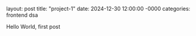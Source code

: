 layout: post
title: "project-1"
date: 2024-12-30 12:00:00 -0000
categories: frontend dsa 




Hello World, first post
